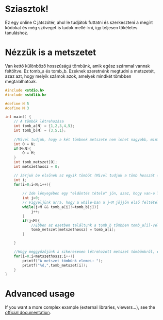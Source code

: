 # Sziasztok!

Ez egy online C játszótér, ahol le tudjátok futtatni és szerkeszteni a megírt kódokat és még szöveget is tudok mellé írni, így teljesen tökéletes tanuláshoz.

# Nézzük is a metszetet
Van kettő különböző hosszúságú tömbünk, amik egész számmal vannak feltöltve. Ez tomb_a és tomb_b.
Ezeknek szeretnénk megtudni a metszetét, azaz azt, hogy melyik számok azok, amelyek mindkét tömbben megtalálhatóak.

```C runnable
#include <stdio.h>
#include <stdlib.h>

#define N 5
#define M 3

int main() {
    // A tömbök létrehozása
    int tomb_a[N] = {1,2,3,4,5};
    int tomb_b[M] = {3,5,1};
    
    //Mivel tudjuk, hogy a két tömbnek metszete nem lehet nagyobb, mint a legkisebb tömbb hossza, ezért a kisebb tömbb hosszát adjuk meg a metszetünket tartalmazó tömbb hosszának.
    int O = N;
    if(M<N){
        O = M;
    }
    int tomb_metszet[O];
    int metszethossz = 0;

    // Járjuk be elsőnek az egyik tömböt (Mivel tudjuk a tömb hosszát (N), ezért for ciklussal célszerű ezt megtenni)
    int i;
    for(i=0;i<N;i++){
        
        // Ide lényegében egy "eldöntés tétele" jön, azaz, hogy van-e T tulajdonságú elem a tomb_b tömbünkben. (A T tulajdonság jelenleg az, hogy egyezik-e a tomb_a i-dik eleme a tomb_b j-dik elemével)
        int j=0;
        // Figyeljünk arra, hogy a while-ban a j<M jöjjön első feltételnek
        while(j<M && tomb_a[i]!=tomb_b[j]){
            j++;
        }
        if(j<M){
            //Ebben az esetben találtunk a tomb_b tömbben tomb_a[i]-vel megegyező elemet (tehát az adott szám megtalálható mindkét tömbben), így azt elhelyezzük a metszet tömbünkben.
            tomb_metszet[metszethossz] = tomb_a[i];
        }

    }

    //Hogy meggyőzőjünk a sikeresenen létrehozott metszet tömbünkről, egyszerűen irassuk ki az elemeit
    for(i=0;i<metszethossz;i++){
        printf("A metszet tömbünk elemei: ");
        printf("%d,",tomb_metszet[i]);
    }
}

```

# Advanced usage

If you want a more complex example (external libraries, viewers...), see the [official documentation](https://tech.io/playgrounds/408/tech-io-documentation).
